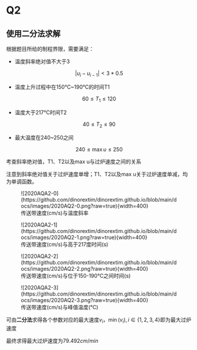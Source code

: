 # Q2
## 使用二分法求解

根据题目所给的制程界限，需要满足：

- 温度斜率绝对值不大于3

$$|u_i-u_{i-1}|<3*0.5$$
    
- 温度上升过程中在150℃~190℃的时间T1

$$60≤T_1≤120$$

- 温度大于217℃时间T2

$$40≤T_2≤90$$

- 最大温度在240~250之间

$$ 240≤\max u≤250$$

考查斜率绝对值，T1、T2以及max u与过炉速度之间的关系

注意到斜率绝对值关于过炉速度单增；T1、T2以及max u关于过炉速度单减，均为单调函数。

<figure markdown>
![2020AQA2-0](https://github.com/dinorextim/dinorextim.github.io/blob/main/docs/images/2020AQ2-0.png?raw=true){width=400}
<figcaption>传送带速度(cm/s)与温度斜率</figcaption>
</figure>

<figure markdown>
![2020AQA2-1](https://github.com/dinorextim/dinorextim.github.io/blob/main/docs/images/2020AQ2-1.png?raw=true){width=400}
<figcaption>传送带速度(cm/s)与高于217度时间(s)</figcaption>
</figure>

<figure markdown>
![2020AQA2-2](https://github.com/dinorextim/dinorextim.github.io/blob/main/docs/images/2020AQ2-2.png?raw=true){width=400}
<figcaption>传送带速度(cm/s)与位于150-190℃之间时间(s)</figcaption>
</figure>

<figure markdown>
![2020AQA2-3](https://github.com/dinorextim/dinorextim.github.io/blob/main/docs/images/2020AQ2-3.png?raw=true){width=400}
<figcaption>传送带速度(cm/s)与峰值温度(℃)</figcaption>
</figure>

可由**二分法**求得各个参数对应的最大速度$v_i$，$\min(v_i),i\in \{1,2,3,4\}$即为最大过炉速度

最终求得最大过炉速度为$79.492cm/min$
